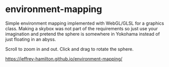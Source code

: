 # environment-mapping
Simple environment mapping implemented with WebGL/GLSL for a graphics 
class. Making a skybox was not part of the requirements so just use 
your imagination and pretend the sphere is somewhere in Yokohama 
instead of just floating in an abyss.

Scroll to zoom in and out. Click and drag to rotate the sphere.

https://jeffrey-hamilton.github.io/environment-mapping/
